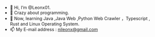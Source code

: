 - 👋 Hi, I’m @Leonx01.
- 👀 Crazy about programming.
- 💞️ Now, learning Java ,Java Web ,Python Web Crawler ，Typescript , Rust and Linux Operating System.
- 📫 My E-mail address : nileonx@gmail.com

<!---
Leonx01/Leonx01 is a ✨ special ✨ repository because its `README.md` (this file) appears on your GitHub profile.
You can click the Preview link to take a look at your changes.
--->
